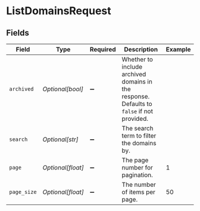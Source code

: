 # ListDomainsRequest


## Fields

| Field                                                                                     | Type                                                                                      | Required                                                                                  | Description                                                                               | Example                                                                                   |
| ----------------------------------------------------------------------------------------- | ----------------------------------------------------------------------------------------- | ----------------------------------------------------------------------------------------- | ----------------------------------------------------------------------------------------- | ----------------------------------------------------------------------------------------- |
| `archived`                                                                                | *Optional[bool]*                                                                          | :heavy_minus_sign:                                                                        | Whether to include archived domains in the response. Defaults to `false` if not provided. |                                                                                           |
| `search`                                                                                  | *Optional[str]*                                                                           | :heavy_minus_sign:                                                                        | The search term to filter the domains by.                                                 |                                                                                           |
| `page`                                                                                    | *Optional[float]*                                                                         | :heavy_minus_sign:                                                                        | The page number for pagination.                                                           | 1                                                                                         |
| `page_size`                                                                               | *Optional[float]*                                                                         | :heavy_minus_sign:                                                                        | The number of items per page.                                                             | 50                                                                                        |